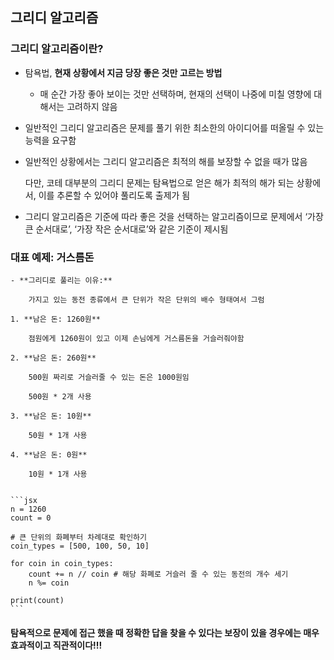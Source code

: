 ## 그리디 알고리즘
### 그리디 알고리즘이란?
- 탐욕법, **현재 상황에서 지금 당장 좋은 것만 고르는 방법**
    - 매 순간 가장 좋아 보이는 것만 선택하며, 현재의 선택이 나중에 미칠 영향에 대해서는 고려하지 않음
- 일반적인 그리디 알고리즘은 문제를 풀기 위한 최소한의 아이디어를 떠올릴 수 있는 능력을 요구함
- 일반적인 상황에서는 그리디 알고리즘은 최적의 해를 보장할 수 없을 때가 많음
    
    다만, 코테 대부분의 그리디 문제는 탐욕법으로 얻은 해가 최적의 해가 되는 상황에서, 이를 추론할 수 있어야 풀리도록 출제가 됨
    
- 그리디 알고리즘은 기준에 따라 좋은 것을 선택하는 알고리즘이므로 문제에서 ‘가장 큰 순서대로’, ‘가장 작은 순서대로’와 같은 기준이 제시됨
### 대표 예제: 거스름돈
    - **그리디로 풀리는 이유:**
        
        가지고 있는 동전 종류에서 큰 단위가 작은 단위의 배수 형태여서 그럼
        
    1. **남은 돈: 1260원**
        
        점원에게 1260원이 있고 이제 손님에게 거스름돈을 거슬러줘야함
        
    2. **남은 돈: 260원**
        
        500원 짜리로 거슬러줄 수 있는 돈은 1000원임
        
        500원 * 2개 사용
        
    3. **남은 돈: 10원**
        
        50원 * 1개 사용
        
    4. **남은 돈: 0원**
        
        10원 * 1개 사용
        
    
    ```jsx
    n = 1260
    count = 0
    
    # 큰 단위의 화폐부터 차례대로 확인하기
    coin_types = [500, 100, 50, 10]
    
    for coin in coin_types:
        count += n // coin # 해당 화폐로 거슬러 줄 수 있는 동전의 개수 세기
        n %= coin
    
    print(count)
    ```
    
#### 탐욕적으로 문제에 접근 했을 때 정확한 답을 찾을 수 있다는 보장이 있을 경우에는 매우 효과적이고 직관적이다!!!

